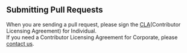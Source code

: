 ## Submitting Pull Requests

When you are sending a pull request, please sign the [CLA](https://cla-assistant.io/kakao/kubectl-cilium)(Contributor Licensing Agreement) for Individual.  
If you need a Contributor Licensing Agreement for Corporate, please [contact us](mailto:oss@kakaocorp.com).
